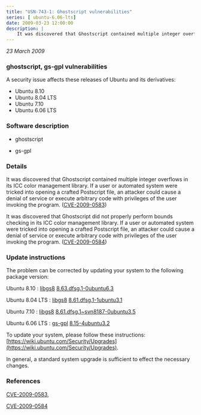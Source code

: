 ```yaml
---
title: "USN-743-1: Ghostscript vulnerabilities"
series: [ ubuntu-6.06-lts]
date: 2009-03-23 12:00:00
description: |
    It was discovered that Ghostscript contained multiple integer overflows in its ICC color management library. If a user or automated system were tricked into opening a crafted Postscript file, an attacker could cause a denial of service or execute arbitrary code with privileges of the user invoking the program. ([CVE-2009-0583](http://people.ubuntu.com/~ubuntu-security/cve/CVE-2009-0583))
--- 
```

 
 

*23 March 2009*

### ghostscript, gs-gpl vulnerabilities

A security issue affects these releases of Ubuntu and its derivatives:

* Ubuntu 8.10
* Ubuntu 8.04 LTS
* Ubuntu 7.10
* Ubuntu 6.06 LTS

### Software description

* ghostscript 

* gs-gpl 

### Details

It was discovered that Ghostscript contained multiple integer overflows in its ICC color management library. If a user or automated system were tricked into opening a crafted Postscript file, an attacker could cause a denial of service or execute arbitrary code with privileges of the user invoking the program. ([CVE-2009-0583](http://people.ubuntu.com/~ubuntu-security/cve/CVE-2009-0583))

It was discovered that Ghostscript did not properly perform bounds checking in its ICC color management library. If a user or automated system were tricked into opening a crafted Postscript file, an attacker could cause a denial of service or execute arbitrary code with privileges of the user invoking the program. ([CVE-2009-0584](http://people.ubuntu.com/~ubuntu-security/cve/CVE-2009-0584)) 

### Update instructions

The problem can be corrected by updating your system to the following package version:

Ubuntu 8.10
 : [libgs8](https://launchpad.net/ubuntu/+source/ghostscript) <span> [8.63.dfsg.1-0ubuntu6.3](https://launchpad.net/ubuntu/+source/ghostscript/8.63.dfsg.1-0ubuntu6.3) </span> 

Ubuntu 8.04 LTS
 : [libgs8](https://launchpad.net/ubuntu/+source/ghostscript) <span> [8.61.dfsg.1-1ubuntu3.1](https://launchpad.net/ubuntu/+source/ghostscript/8.61.dfsg.1-1ubuntu3.1) </span> 

Ubuntu 7.10
 : [libgs8](https://launchpad.net/ubuntu/+source/ghostscript) <span> [8.61.dfsg.1~svn8187-0ubuntu3.5](https://launchpad.net/ubuntu/+source/ghostscript/8.61.dfsg.1~svn8187-0ubuntu3.5) </span> 

Ubuntu 6.06 LTS
 : [gs-gpl](https://launchpad.net/ubuntu/+source/gs-gpl) <span> [8.15-4ubuntu3.2](https://launchpad.net/ubuntu/+source/gs-gpl/8.15-4ubuntu3.2) </span> 

To update your system, please follow these instructions: [https://wiki.ubuntu.com/Security/Upgrades](https://wiki.ubuntu.com/Security/Upgrades).

In general, a standard system upgrade is sufficient to effect the necessary changes. 

### References

 
 [CVE-2009-0583](http://people.ubuntu.com/~ubuntu-security/cve/CVE-2009-0583), 

 [CVE-2009-0584](http://people.ubuntu.com/~ubuntu-security/cve/CVE-2009-0584)
 

